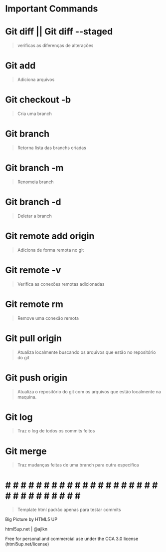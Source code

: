 # Important Commands

# Git diff  <opcinal arquivo> || Git diff  --staged

> verificas as diferenças de alterações

# Git add <Nome arquivo>

> Adiciona arquivos

# Git checkout -b <Nome da branch>

> Cria uma branch

# Git branch 

> Retorna lista das branchs criadas

# Git branch -m <Nome da branch>

> Renomeia branch

# Git branch -d <Nome da branch>

> Deletar a branch

# Git remote add origin <Url do git>

> Adiciona de forma remota no git

#  Git remote -v

> Verifica as conexões remotas adicionadas

#  Git remote rm

> Remove uma conexão remota

# Git pull origin <Nome da branch>

> Atualiza localmente buscando os arquivos que estão no repositório do git

# Git push origin <Nome da branch>

> Atualiza o repositório do git com os arquivos que estão localmente na maquina.

# Git log

> Traz o log de todos os commits feitos

# Git merge <nome da branch>

> Traz mudanças feitas de uma branch para outra especifica

# # # # # # # # # # # # # # # # # # # # # # # # # # # # # # # #

> Template html padrão apenas para testar commits

Big Picture by HTML5 UP

html5up.net | @ajlkn

Free for personal and commercial use under the CCA 3.0 license (html5up.net/license)
